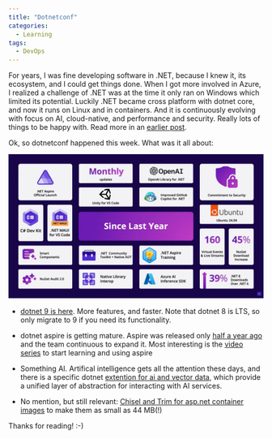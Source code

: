 ```yaml
---
title: "Dotnetconf"
categories:
  - Learning
tags:
  - DevOps
---
```


For years, I was fine developing software in .NET, because I knew it, its ecosystem, and I could get things done. When I got more involved in Azure, I realized a challenge of .NET was at the time it only ran on Windows which limited its potential. Luckily .NET became cross platform with dotnet core, and now it runs on Linux and in containers. And it is continuously evolving with focus on AI, cloud-native, and performance and security. Really lots of things to be happy with. Read more in an [earlier post](../dotnet-appreciation/).

Ok, so dotnetconf happened this week. What was it all about:

![img](../assets/images/2024-11-15-dotnetconf-2024.jpg)

* [dotnet 9 is here](https://devblogs.microsoft.com/dotnet/announcing-dotnet-9/?wt.mc_id=pdebruin_content_blog_cnl_csasci). More features, and faster. Note that dotnet 8 is LTS, so only migrate to 9 if you need its functionality. 

* dotnet aspire is getting mature. Aspire was released only [half a year ago](../dotnet-aspire/) and the team continuous to expand it. Most interesting is the [video series](https://www.youtube.com/watch?v=4ixWtXK7KzY) to start learning and using aspire 

* Something AI. Artifical intelligence gets all the attention these days, and there is a specific dotnet [extention for ai and vector data](https://devblogs.microsoft.com/dotnet/introducing-microsoft-extensions-ai-preview/?wt.mc_id=pdebruin_content_blog_cnl_csasci), which provide a unified layer of abstraction for interacting with AI services. 

* No mention, but still relevant: [Chisel and Trim for asp.net container images](https://github.com/pdebruin/asp9) to make them as small as 44 MB(!) 

Thanks for reading! :-)